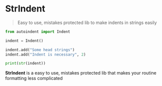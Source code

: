# StrIndent

> Easy to use, mistakes protected lib to make indents in strings easily

``` python
from autoindent import Indent

indent = Indent()

indent.add("Some head strings")
indent.add("Indent is necessary", 2)

print(str(indent))
```

**StrIndent** is a easy to use, mistakes protected lib that makes your routine formatting less complicated

